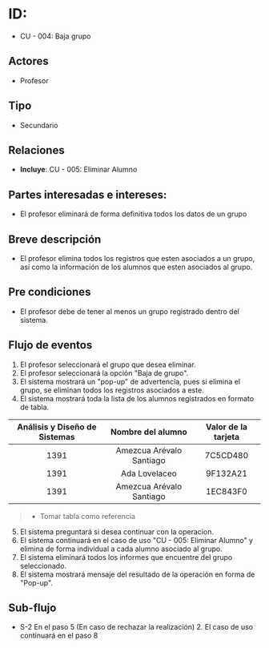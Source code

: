 # ID: 
- CU - 004: Baja grupo
   
## Actores
- Profesor
    
## Tipo
- Secundario

## Relaciones
- **Incluye**: CU - 005: Eliminar Alumno

## Partes interesadas e intereses:
- El profesor eliminará de forma definitiva todos los datos de un grupo
  
## Breve descripción
- El profesor elimina todos los registros que esten asociados a un grupo, así como la información de los alumnos que esten asociados al grupo.

## Pre condiciones
- El profesor debe de tener al menos un grupo registrado dentro del sistema.

## Flujo de eventos
1. El profesor seleccionará el grupo que desea eliminar.
2. El profesor seleccionará la opción "Baja de grupo".
3. El sistema mostrará un "pop-up" de advertencia, pues si elimina el grupo, se eliminan todos los registros asociados a este.
4. El sistema mostrará toda la lista de los alumnos registrados en formato de tabla.

| Análisis y Diseño de Sistemas | Nombre del alumno| Valor de la tarjeta|
|:----:|:----:|:----:|
|1391|Amezcua Arévalo Santiago|7C5CD480|
|1391|Ada Lovelaceo|9F132A21|
|1391|Amezcua Arévalo Santiago|1EC843F0|
> * Tomar tabla como referencia

5. El sistema preguntará si desea continuar con la operacion.
6. El sistema continuará en el caso de uso "CU - 005: Eliminar Alumno" y elimina de forma individual a  cada alumno asociado al grupo.
7. El sistema eliminará todos los informes que encuentre del grupo seleccionado.
8. El sistema mostrará mensaje del resultado de la operación en forma de "Pop-up".

## Sub-flujo       
* S-2 En el paso 5 (En caso de rechazar la realización)
    2. El caso de uso continuará en el paso 8